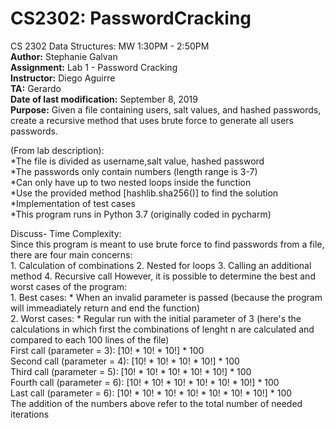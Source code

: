 # CS2302: PasswordCracking
CS 2302 Data Structures: MW 1:30PM - 2:50PM <br />
**Author:** Stephanie Galvan <br />
**Assignment:** Lab 1 - Password Cracking <br />
**Instructor:** Diego Aguirre <br />
**TA:** Gerardo <br />
**Date of last modification:** September 8, 2019 <br />
**Purpose:** Given a file containing users, salt values, and hashed passwords, create a recursive method that uses brute force to generate all users passwords. <br />

(From lab description): <br />
  *The file is divided as username,salt value, hashed password <br />
  *The passwords only contain numbers (length range is 3-7) <br />
  *Can only have up to two nested loops inside the function <br />
  *Use the provided method [hashlib.sha256()] to find the solution  <br />
  *Implementation of test cases <br />
  *This program runs in Python 3.7 (originally coded in pycharm) <br />
  
  Discuss- Time Complexity: <br />
   Since this program is meant to use brute force to find passwords from a file, there are four main concerns: <br />
    1. Calculation of combinations
    2. Nested for loops
    3. Calling an additional method
    4. Recursive call
    However, it is possible to determine the best and worst cases of the program: <br />
    1. Best cases:
     * When an invalid parameter is passed (because the program will immeadiately return and end the function) <br />
     2. Worst cases:
     * Regular run with the initial parameter of 3 (here's the calculations  in which first the combinations of lenght n are calculated and compared to each 100 lines of the file) <br />
     First call (parameter = 3): [10! * 10! * 10!] * 100 <br />
     Second call (parameter = 4): [10! * 10! * 10! * 10!] * 100 <br />
     Third call (parameter = 5): [10! * 10! * 10! * 10! * 10!] * 100 <br />
     Fourth call (parameter = 6): [10! * 10! * 10! * 10! * 10! * 10!] * 100 <br /> 
     Last call (parameter = 6): [10! * 10! * 10! * 10! * 10! * 10! * 10!] * 100 <br />
     The addition of the numbers above refer to the total number of needed iterations
 
     
